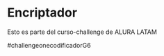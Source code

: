 <h1>Encriptador</h1>
<p>Esto es parte del curso-challenge de ALURA LATAM</p>
<p>#challengeonecodificadorG6</p>